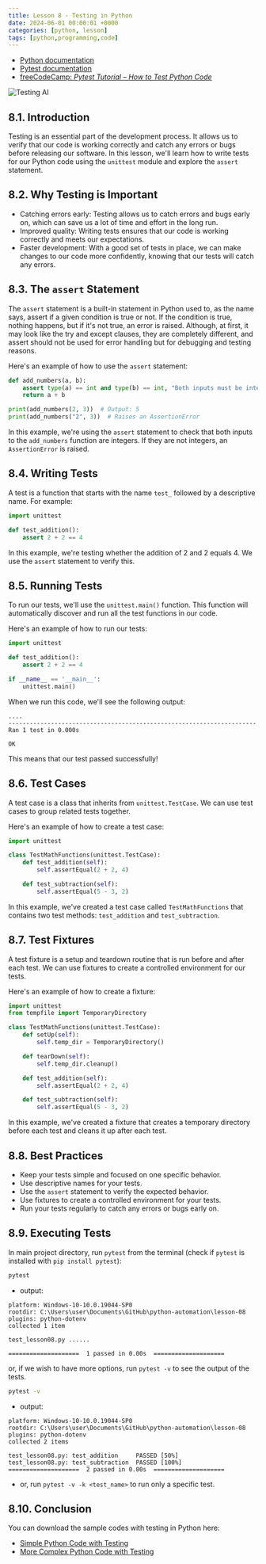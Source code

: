 ```yaml
---
title: Lesson 8 - Testing in Python
date: 2024-06-01 00:00:01 +0000
categories: [python, lesson]
tags: [python,programming,code]
---
```

- [Python documentation](https://docs.python.org/3/library/unittest.html)
- [Pytest documentation](https://docs.pytest.org/en/stable/)
- [freeCodeCamp: *Pytest Tutorial – How to Test Python Code*](https://youtu.be/cHYq1MRoyI0)

![Testing AI](../assets/img/testingai.jpg)

## 8.1. Introduction

Testing is an essential part of the development process. It allows us to verify that our code is working correctly and catch any errors or bugs before releasing our software. In this lesson, we'll learn how to write tests for our Python code using the `unittest` module and explore the `assert` statement.

## 8.2. Why Testing is Important

- Catching errors early: Testing allows us to catch errors and bugs early on, which can save us a lot of time and effort in the long run.
- Improved quality: Writing tests ensures that our code is working correctly and meets our expectations.
- Faster development: With a good set of tests in place, we can make changes to our code more confidently, knowing that our tests will catch any errors.

## 8.3. The `assert` Statement

The `assert` statement is a built-in statement in Python used to, as the name says, assert if a given condition is true or not. If the condition is true, nothing happens, but if it's not true, an error is raised. Although, at first, it may look like the try and except clauses, they are completely different, and assert should not be used for error handling but for debugging and testing reasons.

Here's an example of how to use the `assert` statement:

```python
def add_numbers(a, b):
    assert type(a) == int and type(b) == int, "Both inputs must be integers"
    return a + b

print(add_numbers(2, 3))  # Output: 5
print(add_numbers("2", 3))  # Raises an AssertionError
```

In this example, we're using the `assert` statement to check that both inputs to the `add_numbers` function are integers. If they are not integers, an `AssertionError` is raised.

## 8.4. Writing Tests

A test is a function that starts with the name `test_` followed by a descriptive name. For example:

```python
import unittest

def test_addition():
    assert 2 + 2 == 4
```

In this example, we're testing whether the addition of 2 and 2 equals 4. We use the `assert` statement to verify this.

## 8.5. Running Tests

To run our tests, we'll use the `unittest.main()` function. This function will automatically discover and run all the test functions in our code.

Here's an example of how to run our tests:

```python
import unittest

def test_addition():
    assert 2 + 2 == 4

if __name__ == '__main__':
    unittest.main()
```

When we run this code, we'll see the following output:

```
....
----------------------------------------------------------------------
Ran 1 test in 0.000s

OK
```

This means that our test passed successfully!

## 8.6. Test Cases

A test case is a class that inherits from `unittest.TestCase`. We can use test cases to group related tests together.

Here's an example of how to create a test case:

```python
import unittest

class TestMathFunctions(unittest.TestCase):
    def test_addition(self):
        self.assertEqual(2 + 2, 4)

    def test_subtraction(self):
        self.assertEqual(5 - 3, 2)
```

In this example, we've created a test case called `TestMathFunctions` that contains two test methods: `test_addition` and `test_subtraction`.

## 8.7. Test Fixtures

A test fixture is a setup and teardown routine that is run before and after each test. We can use fixtures to create a controlled environment for our tests.

Here's an example of how to create a fixture:

```python
import unittest
from tempfile import TemporaryDirectory

class TestMathFunctions(unittest.TestCase):
    def setUp(self):
        self.temp_dir = TemporaryDirectory()

    def tearDown(self):
        self.temp_dir.cleanup()

    def test_addition(self):
        self.assertEqual(2 + 2, 4)

    def test_subtraction(self):
        self.assertEqual(5 - 3, 2)
```

In this example, we've created a fixture that creates a temporary directory before each test and cleans it up after each test.

## 8.8. Best Practices

- Keep your tests simple and focused on one specific behavior.
- Use descriptive names for your tests.
- Use the `assert` statement to verify the expected behavior.
- Use fixtures to create a controlled environment for your tests.
- Run your tests regularly to catch any errors or bugs early on.

## 8.9. Executing Tests

In main project directory, run `pytest` from the terminal (check if `pytest` is installed with `pip install pytest`):

```bash
pytest
```
- output:

```
platform: Windows-10-10.0.19044-SP0
rootdir: C:\Users\user\Documents\GitHub\python-automation\lesson-08
plugins: python-dotenv
collected 1 item

test_lesson08.py ......

====================  1 passed in 0.00s  ====================
```
or, if we wish to have more options, run `pytest -v` to see the output of the tests.

```bash
pytest -v
```

- output:
```
platform: Windows-10-10.0.19044-SP0
rootdir: C:\Users\user\Documents\GitHub\python-automation\lesson-08
plugins: python-dotenv
collected 2 items

test_lesson08.py: test_addition     PASSED [50%]
test_lesson08.py: test_subtraction  PASSED [100%]
====================  2 passed in 0.00s  ====================
```

- or, run `pytest -v -k <test_name>` to run only a specific test.

## 8.10. Conclusion

You can download the sample codes with testing in Python here:
- [Simple Python Code with Testing](https://drive.google.com/file/d/1TPiwrwlLGu2kw4hxFnHnN3A83ibdu80r/view?usp=drive_link)
- [More Complex Python Code with Testing](https://drive.google.com/file/d/1RBUhWesBLvJkw9nsPdN3EXWxfRcxssgR/view?usp=sharing)